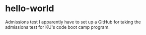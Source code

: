 # hello-world
Admissions test
I apparently have to set up a GitHub for taking the admissions test for KU's code boot camp program.
